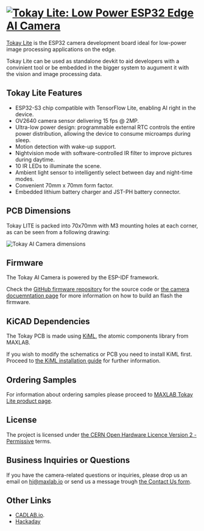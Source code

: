# [![Tokay Lite: Low Power ESP32 Edge AI Camera](https://docs.maxlab.io/images/tokay-lite/edge-ai-angle.jpeg)](https://maxlab.io/store/edge-ai-camera/)

[Tokay Lite](https://maxlab.io/store/edge-ai-camera/) is the ESP32 camera development board ideal for low-power image
processing applications on the edge.

Tokay Lite can be used as standalone devkit to aid developers with a convinient
tool or be embedded in the bigger system to augument it with the vision and
image processing data.

## Tokay Lite Features

* ESP32-S3 chip compatible with TensorFlow Lite, enabling AI right in the device.
* OV2640 camera sensor delivering 15 fps @ 2MP.
* Ultra-low power design: programmable external RTC controls
  the entire power distribution, allowing the device to consume microamps during
  sleep.
* Motion detection with wake-up support.
* Nightvision mode with software-controlled IR filter to improve
  pictures during daytime.
* 10 IR LEDs to illuminate the scene.
* Ambient light sensor to intelligently select between day and night-time modes.
* Convenient 70mm x 70mm form factor.
* Embedded lithium battery charger and JST-PH battery connector.

## PCB Dimensions

Tokay LITE is packed into 70x70mm with M3 mounting holes at each corner,
as can be seen from a following drawing:

![Tokay AI Camera dimensions](https://docs.maxlab.io/assets/tokay-lite/ai-camera-rev2-dimensions.png)

## Firmware

The Tokay AI Camera is powered by the ESP-IDF framework.

Check the [GitHub firmware repository]() for the source code
or [the camera docuemntation page](https://docs.maxlab.io/docs/edge-ai-tokay-lite/firmware/)
for more information on how to build an flash the firmware.

## KiCAD Dependencies

The Tokay PCB is made using [KiML](https://github.com/maxlab-io/kiml/),
the atomic components library from MAXLAB.

If you wish to modify the schematics or PCB you need to install KiML first.
Proceed to [the KiML installation guide](https://github.com/maxlab-io/kiml#how-to-install-kiml)
for further information.

## Ordering Samples

For information about ordering samples please proceed to [MAXLAB Tokay Lite product page](https://maxlab.io/store/edge-ai-camera/).

## License

The project is licensed under [the CERN Open Hardware Licence Version 2 - Permissive](./LICENSE.txt) terms.

## Business Inquiries or Questions

If you have the camera-related questions or inquiries, please drop us an email
on [hi@maxlab.io](mailto:hi@maxlab.io) or send us a message trough
[the Contact Us form](https://maxlab.io/contact/).

## Other Links

* [CADLAB.io](https://cadlab.io/project/27230). 
* [Hackaday](https://hackaday.io/project/189135-tokay-lite-multi-purpose-esp32-ai-camera)


